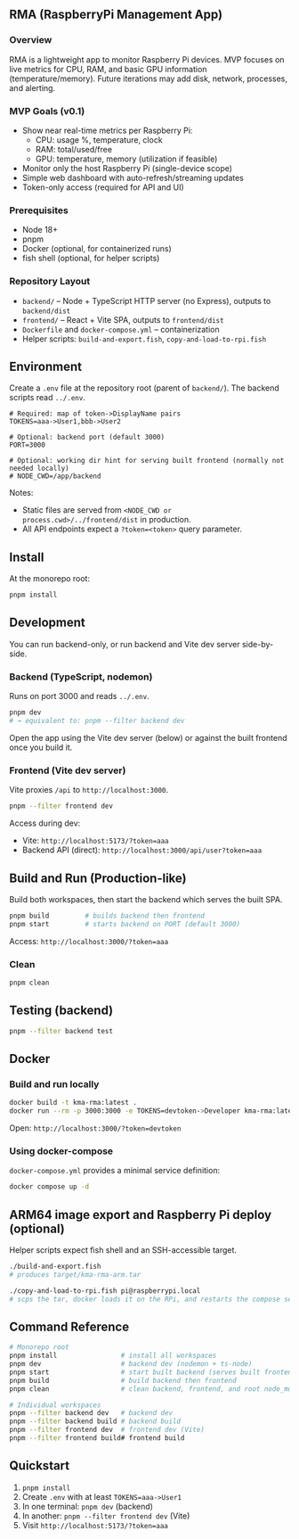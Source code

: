 ## RMA (RaspberryPi Management App)

### Overview
RMA is a lightweight app to monitor Raspberry Pi devices. MVP focuses on live metrics for CPU, RAM, and basic GPU information (temperature/memory). Future iterations may add disk, network, processes, and alerting.

### MVP Goals (v0.1)
- Show near real-time metrics per Raspberry Pi:
  - CPU: usage %, temperature, clock
  - RAM: total/used/free
  - GPU: temperature, memory (utilization if feasible)
- Monitor only the host Raspberry Pi (single-device scope)
- Simple web dashboard with auto-refresh/streaming updates
- Token-only access (required for API and UI)

### Prerequisites
- Node 18+
- pnpm
- Docker (optional, for containerized runs)
- fish shell (optional, for helper scripts)

### Repository Layout
- `backend/` – Node + TypeScript HTTP server (no Express), outputs to `backend/dist`
- `frontend/` – React + Vite SPA, outputs to `frontend/dist`
- `Dockerfile` and `docker-compose.yml` – containerization
- Helper scripts: `build-and-export.fish`, `copy-and-load-to-rpi.fish`

## Environment
Create a `.env` file at the repository root (parent of `backend/`). The backend scripts read `../.env`.

```env
# Required: map of token->DisplayName pairs
TOKENS=aaa->User1,bbb->User2

# Optional: backend port (default 3000)
PORT=3000

# Optional: working dir hint for serving built frontend (normally not needed locally)
# NODE_CWD=/app/backend
```

Notes:
- Static files are served from `<NODE_CWD or process.cwd>/../frontend/dist` in production.
- All API endpoints expect a `?token=<token>` query parameter.

## Install
At the monorepo root:

```bash
pnpm install
```

## Development
You can run backend-only, or run backend and Vite dev server side-by-side.

### Backend (TypeScript, nodemon)
Runs on port 3000 and reads `../.env`.

```bash
pnpm dev
# → equivalent to: pnpm --filter backend dev
```

Open the app using the Vite dev server (below) or against the built frontend once you build it.

### Frontend (Vite dev server)
Vite proxies `/api` to `http://localhost:3000`.

```bash
pnpm --filter frontend dev
```

Access during dev:
- Vite: `http://localhost:5173/?token=aaa`
- Backend API (direct): `http://localhost:3000/api/user?token=aaa`

## Build and Run (Production-like)
Build both workspaces, then start the backend which serves the built SPA.

```bash
pnpm build         # builds backend then frontend
pnpm start         # starts backend on PORT (default 3000)
```

Access: `http://localhost:3000/?token=aaa`

### Clean
```bash
pnpm clean
```

## Testing (backend)
```bash
pnpm --filter backend test
```

## Docker

### Build and run locally
```bash
docker build -t kma-rma:latest .
docker run --rm -p 3000:3000 -e TOKENS=devtoken->Developer kma-rma:latest
```

Open: `http://localhost:3000/?token=devtoken`

### Using docker-compose
`docker-compose.yml` provides a minimal service definition:

```bash
docker compose up -d
```

## ARM64 image export and Raspberry Pi deploy (optional)
Helper scripts expect fish shell and an SSH-accessible target.

```bash
./build-and-export.fish
# produces target/kma-rma-arm.tar

./copy-and-load-to-rpi.fish pi@raspberrypi.local
# scps the tar, docker loads it on the RPi, and restarts the compose service
```

## Command Reference

```bash
# Monorepo root
pnpm install                # install all workspaces
pnpm dev                    # backend dev (nodemon + ts-node)
pnpm start                  # start built backend (serves built frontend)
pnpm build                  # build backend then frontend
pnpm clean                  # clean backend, frontend, and root node_modules

# Individual workspaces
pnpm --filter backend dev   # backend dev
pnpm --filter backend build # backend build
pnpm --filter frontend dev  # frontend dev (Vite)
pnpm --filter frontend build# frontend build
```

## Quickstart
1) `pnpm install`
2) Create `.env` with at least `TOKENS=aaa->User1`
3) In one terminal: `pnpm dev` (backend)
4) In another: `pnpm --filter frontend dev` (Vite)
5) Visit `http://localhost:5173/?token=aaa`


